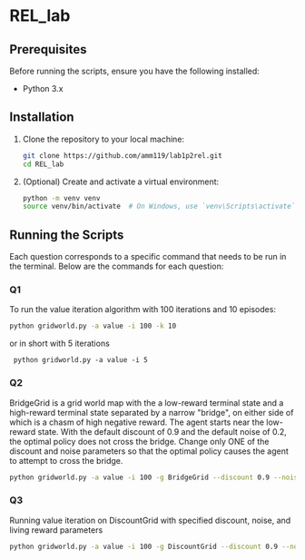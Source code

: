 # REL_lab

## Prerequisites

Before running the scripts, ensure you have the following installed:

- Python 3.x

## Installation

1. Clone the repository to your local machine:
    ```sh
    git clone https://github.com/amm119/lab1p2rel.git
    cd REL_lab
    ```

2. (Optional) Create and activate a virtual environment:
    ```sh
    python -m venv venv
    source venv/bin/activate  # On Windows, use `venv\Scripts\activate`
    ```


## Running the Scripts

Each question corresponds to a specific command that needs to be run in the terminal. Below are the commands for each question:

### Q1

To run the value iteration algorithm with 100 iterations and 10 episodes:
```sh
python gridworld.py -a value -i 100 -k 10
```

or in short with 5 iterations
```
 python gridworld.py -a value -i 5
```

### Q2

BridgeGrid is a grid world map with the a low-reward terminal state and a high-reward terminal state separated by a narrow "bridge", on either side of which is a chasm of high negative reward. The agent starts near the low-reward state. With the default discount of 0.9 and the default noise of 0.2, the optimal policy does not cross the bridge. Change only ONE of the discount and noise parameters so that the optimal policy causes the agent to attempt to cross the bridge.

```sh
python gridworld.py -a value -i 100 -g BridgeGrid --discount 0.9 --noise 0.2
```
### Q3

Running value iteration on DiscountGrid with specified discount, noise, and living reward parameters

```sh
python gridworld.py -a value -i 100 -g DiscountGrid --discount 0.9 --noise 0.2 --livingReward 0.0
```

